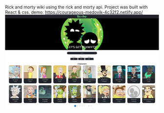 Rick and morty wiki using the rick and morty api. Project was built with React & css.
demo: https://courageous-medovik-4c32f2.netlify.app/
![Alt Text](./public/ricknmortyscreenshot.png)
